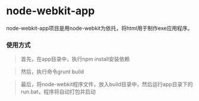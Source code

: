 # node-webkit-app

node-webkit-app项目是用node-webkit为依托，将html用于制作exe应用程序。

<h3>使用方式</h3>

>首先，在app目录中，执行npm install安装依赖

>然后，执行命令grunt build

>最后，将node-webkit程序文件，放入build目录中，然后运行app目录下的run.bat，程序将自动打包并启动
